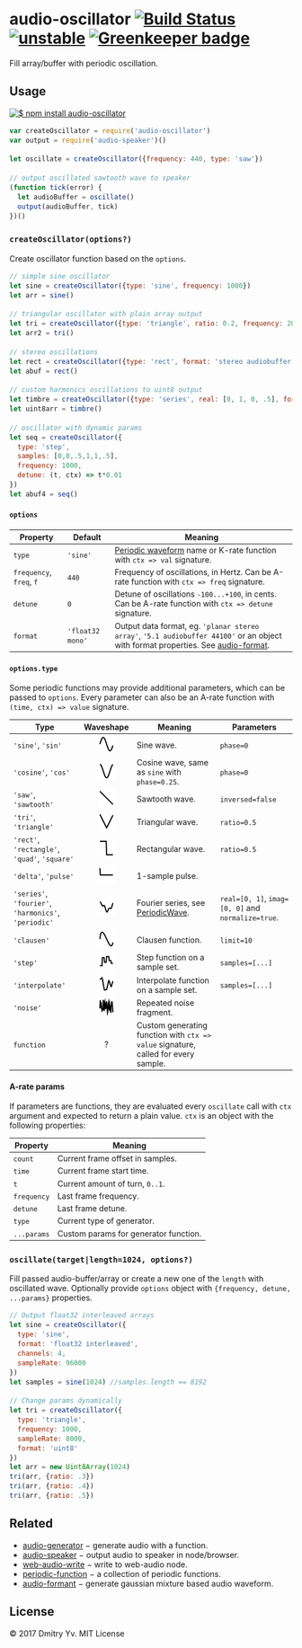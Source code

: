 # audio-oscillator [![Build Status](https://travis-ci.org/audiojs/audio-oscillator.svg?branch=master)](https://travis-ci.org/audiojs/audio-oscillator) [![unstable](https://img.shields.io/badge/stability-unstable-green.svg)](http://github.com/badges/stability-badges) [![Greenkeeper badge](https://badges.greenkeeper.io/audiojs/audio-oscillator.svg)](https://greenkeeper.io/)

Fill array/buffer with periodic oscillation.

## Usage

[![$ npm install audio-oscillator](http://nodei.co/npm/audio-oscillator.png?mini=true)](http://npmjs.org/package/audio-oscillator)

```js
var createOscillator = require('audio-oscillator')
var output = require('audio-speaker')()

let oscillate = createOscillator({frequency: 440, type: 'saw'})

// output oscillated sawtooth wave to speaker
(function tick(error) {
  let audioBuffer = oscillate()
  output(audioBuffer, tick)
})()
```

### `createOscillator(options?)`

Create oscillator function based on the `options`.

```js
// simple sine oscillator
let sine = createOscillator({type: 'sine', frequency: 1000})
let arr = sine()

// triangular oscillator with plain array output
let tri = createOscillator({type: 'triangle', ratio: 0.2, frequency: 200})
let arr2 = tri()

// stereo oscillations
let rect = createOscillator({type: 'rect', format: 'stereo audiobuffer', frequency: 1000})
let abuf = rect()

// custom harmonics oscillations to uint8 output
let timbre = createOscillator({type: 'series', real: [0, 1, 0, .5], format: 'uint8'})
let uint8arr = timbre()

// oscillator with dynamic params
let seq = createOscillator({
  type: 'step',
  samples: [0,0,.5,1,1,.5],
  frequency: 1000,
  detune: (t, ctx) => t*0.01
})
let abuf4 = seq()
```

#### `options`

Property | Default | Meaning
---|---|---
`type` | `'sine'` | [Periodic waveform](https://github.com/scijs/periodic-waveform) name or K-rate function with `ctx => val` signature.
`frequency`, `freq`, `f` | `440` | Frequency of oscillations, in Hertz. Can be A-rate function with `ctx => freq` signature.
`detune` | `0` | Detune of oscillations `-100...+100`, in cents. Can be A-rate function with `ctx => detune` signature.
`format` | `'float32 mono'` | Output data format, eg. `'planar stereo array'`, `'5.1 audiobuffer 44100'` or an object with format properties. See [audio-format](https://github.com/audiojs/audio-format).

#### `options.type`

Some periodic functions may provide additional parameters, which can be passed to `options`. Every parameter can also be an A-rate function with `(time, ctx) => value` signature.

| Type | Waveshape | Meaning | Parameters |
|---|:---:|---|---|
| `'sine'`, `'sin'` | ![sine](https://raw.githubusercontent.com/dfcreative/periodic-function/master/img/sine.png) | Sine wave. | `phase=0` |
| `'cosine'`, `'cos'` | ![cosine](https://raw.githubusercontent.com/dfcreative/periodic-function/master/img/cosine.png) | Cosine wave, same as `sine` with `phase=0.25`. | `phase=0` |
| `'saw'`, `'sawtooth'` | ![sawtooth](https://raw.githubusercontent.com/dfcreative/periodic-function/master/img/sawtooth.png) | Sawtooth wave. | `inversed=false` |
| `'tri'`, `'triangle'` | ![triangle](https://raw.githubusercontent.com/dfcreative/periodic-function/master/img/triangle.png) | Triangular wave. | `ratio=0.5` |
| `'rect'`, `'rectangle'`, `'quad'`, `'square'` | ![square](https://raw.githubusercontent.com/dfcreative/periodic-function/master/img/square.png) | Rectangular wave. | `ratio=0.5` |
| `'delta'`, `'pulse'` | ![pulse](https://raw.githubusercontent.com/dfcreative/periodic-function/master/img/pulse.png) | 1-sample pulse. | |
| `'series'`, `'fourier'`, `'harmonics'`, `'periodic'` | ![fourier](https://raw.githubusercontent.com/dfcreative/periodic-function/master/img/fourier.png) | Fourier series, see [PeriodicWave](https://developer.mozilla.org/en-US/docs/Web/API/PeriodicWave). | `real=[0, 1]`, `imag=[0, 0]` and `normalize=true`. |
| `'clausen'` | ![clausen](https://raw.githubusercontent.com/dfcreative/periodic-function/master/img/clausen.png) | Clausen function. | `limit=10` |
| `'step'` | ![step](https://raw.githubusercontent.com/dfcreative/periodic-function/master/img/step.png) | Step function on a sample set. | `samples=[...]` |
| `'interpolate'` | ![interpolate](https://raw.githubusercontent.com/dfcreative/periodic-function/master/img/interpolate.png) | Interpolate function on a sample set. | `samples=[...]` |
| `'noise'` | ![noise](https://raw.githubusercontent.com/dfcreative/periodic-function/master/img/noise.png) | Repeated noise fragment. |  |
| `function` | ? | Custom generating function with `ctx => value` signature, called for every sample. | |

#### A-rate params

If parameters are functions, they are evaluated every `oscillate` call with `ctx` argument and expected to return a plain value. `ctx` is an object with the following properties:

| Property | Meaning |
|---|---|
| `count` | Current frame offset in samples. |
| `time` | Current frame start time. |
| `t` | Current amount of turn, `0..1`. |
| `frequency` | Last frame frequency. |
| `detune` | Last frame detune. |
| `type` | Current type of generator. |
| `...params` | Custom params for generator function. |

### `oscillate(target|length=1024, options?)`

Fill passed audio-buffer/array or create a new one of the `length` with oscillated wave. Optionally provide `options` object with `{frequency, detune, ...params}` properties.

```js
// Output float32 interleaved arrays
let sine = createOscillator({
  type: 'sine',
  format: 'float32 interleaved',
  channels: 4,
  sampleRate: 96000
})
let samples = sine(1024) //samples.length == 8192

// Change params dynamically
let tri = createOscillator({
  type: 'triangle',
  frequency: 1000,
  sampleRate: 8000,
  format: 'uint8'
})
let arr = new Uint8Array(1024)
tri(arr, {ratio: .3})
tri(arr, {ratio: .4})
tri(arr, {ratio: .5})
```


## Related

* [audio-generator](https://github.com/audiojs/audio-generator) − generate audio with a function.
* [audio-speaker](https://github.com/audiojs/audio-speaker) − output audio to speaker in node/browser.
* [web-audio-write](https://github.com/audiojs/web-audio-write) − write to web-audio node.
* [periodic-function](https://github.com/scijs/periodic-function) − a collection of periodic functions.
* [audio-formant](https://github.com/audiojs/audio-formant) − generate gaussian mixture based audio waveform.

## License

© 2017 Dmitry Yv. MIT License
